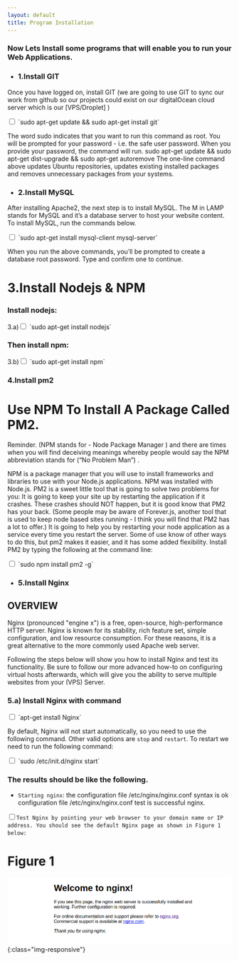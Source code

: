 ```yaml
---
layout: default
title: Program Installation
---
```


<h3> Now Lets Install some programs that will enable you to run your Web Applications.</h3>

* <h3>1.Install GIT</h3>

Once you have logged on, install GIT (we are going to use GIT to sync our work from github so our projects could exist on our digitalOcean cloud server which is our [VPS/Droplet] )

<input type="checkbox" class="sidebar-checkbox" id="sidebar-checkbox">
`sudo apt-get update && sudo apt-get install git`

The word sudo indicates that you want to run this command as root. You will be prompted for your password - i.e. the safe user password. When you provide your password, the command will run.
sudo apt-get update && sudo apt-get dist-upgrade && sudo apt-get autoremove
The one-line command above updates Ubuntu repositories, updates existing installed packages and removes unnecessary packages from your systems.

* <h3>2.Install MySQL</h3>

After installing Apache2, the next step is to install MySQL. The M in LAMP stands for MySQL and it’s a database server to host your website content.
To install MySQL, run the commands below.

<input type="checkbox" class="sidebar-checkbox" id="sidebar-checkbox">
`sudo apt-get install mysql-client mysql-server`

When you run the above commands, you’ll be prompted to create a database root password. Type and confirm one to continue.

# 3.Install Nodejs & NPM

<h3>Install nodejs:</h3>
3.a)<input type="checkbox" class="sidebar-checkbox" id="sidebar-checkbox">
 `sudo apt-get install nodejs` <br />

<h3>Then install npm:</h3>
3.b)<input type="checkbox" class="sidebar-checkbox" id="sidebar-checkbox">
 `sudo apt-get install npm`


<h3>4.Install pm2</h3>

# Use NPM To Install A Package Called PM2.

Reminder. (NPM stands for - Node Package Manager ) and there are times when you will find deceiving meanings whereby people would say the NPM abbreviation stands for  (“No Problem Man”) .

NPM is a package manager that you will use to install frameworks and libraries to use with your Node.js applications. NPM was installed with Node.js. PM2 is a sweet little tool that is going to solve two problems for you:
It is going to keep your site up by restarting the application if it crashes. These crashes should NOT happen, but it is good know that PM2 has your back. (Some people may be aware of Forever.js, another tool that is used to keep node based sites running - I think you will find that PM2 has a lot to offer.)
It is going to help you by restarting your node application as a service every time you restart the server. Some of use know of other ways to do this, but pm2 makes it easier, and it has some added flexibility.
Install PM2 by typing the following at the command line:<br />

<input type="checkbox" class="sidebar-checkbox" id="sidebar-checkbox">
`sudo npm install pm2 -g`
<br />

* <h3>5.Install Nginx</h3>

<h2>OVERVIEW</h2>

Nginx (pronounced "engine x") is a free, open-source, high-performance HTTP server. Nginx is known for its stability, rich feature set, simple configuration, and low resource consumption. For these reasons, it is a great alternative to the more commonly used Apache web server.

Following the steps below will show you how to install Nginx and test its functionality. Be sure to follow our more advanced how-to on configuring virtual hosts afterwards, which will give you the ability to serve multiple websites from your (VPS) Server.

<h3>5.a) Install Nginx with command</h3>

<input type="checkbox" class="sidebar-checkbox" id="sidebar-checkbox">
`apt-get install Nginx`

By default, Nginx will not start automatically, so you need to use the following command. Other valid options are `stop` and `restart`.
 To restart we need to run the following command:

 <input type="checkbox" class="sidebar-checkbox" id="sidebar-checkbox">
 `sudo /etc/init.d/nginx start`

<h3>The results should be like the following.</h3>

* `Starting nginx`:
 the configuration file /etc/nginx/nginx.conf syntax is ok
configuration file /etc/nginx/nginx.conf test is successful nginx.

<input type="checkbox" class="sidebar-checkbox" id="sidebar-checkbox">`Test Nginx by pointing your web browser to your domain name or IP address. You should see the default Nginx page as shown in Figure 1 below: `

# Figure 1
![image-title-here](/img/posts_Schematics/Checkifnginxisinstalled.png){:class="img-responsive"}
